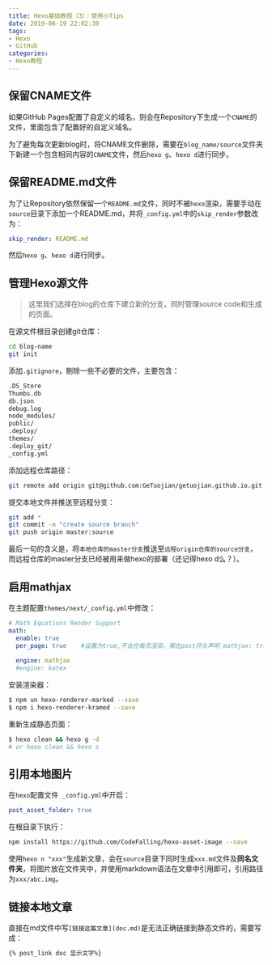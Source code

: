 ```yaml
---
title: Hexo基础教程（3）：使用小Tips
date: 2019-06-19 22:02:39
tags: 
- Hexo
- GitHub
categories: 
- Hexo教程
---
```


## 保留CNAME文件

如果GitHub Pages配置了自定义的域名，则会在Repository下生成一个`CNAME`的文件，里面包含了配置好的自定义域名。

为了避免每次更新blog时，将CNAME文件删除，需要在`blog_name/source`文件夹下新建一个包含相同内容的`CNAME`文件，然后`hexo g`、`hexo d`进行同步。

<!--more-->

## 保留README.md文件

为了让Repository依然保留一个`README.md`文件，同时不被`hexo`渲染，需要手动在`source`目录下添加一个README.md，并将`_config.yml`中的`skip_render`参数改为：

```yaml
skip_render: README.md
```

然后`hexo g`、`hexo d`进行同步。

## 管理Hexo源文件

> 这里我们选择在blog的仓库下建立新的分支，同时管理source code和生成的页面。

在源文件根目录创建git仓库：

```bash
cd blog-name
git init
```

添加`.gitignore`，剔除一些不必要的文件，主要包含：

```bash
.DS_Store
Thumbs.db
db.json
debug.log
node_modules/
public/
.deploy/
themes/
.deploy_git/
_config.yml
```

添加远程仓库路径：

```bash
git remote add origin git@github.com:GeTuojian/getuojian.github.io.git
```

提交本地文件并推送至远程分支：

```bash
git add *
git commit -m "create source branch"
git push origin master:source
```

最后一句的含义是，将`本地仓库的master分支`推送至`远程origin仓库的source分支`，而远程仓库的master分支已经被用来做hexo的部署（还记得hexo d么？）。

## 启用mathjax

在主题配置`themes/next/_config.yml`中修改：

```yaml
# Math Equations Render Support
math:
  enable: true
  per_page: true	#设置为true,不会在每页渲染，需在post开头声明 mathjax: true
  
  engine: mathjax
  #engine: katex
```

安装渲染器：

```bash
$ npm un hexo-renderer-marked --save
$ npm i hexo-renderer-kramed --save 
```

重新生成静态页面：

```bash
$ hexo clean && hexo g -d
# or hexo clean && hexo s
```

## 引用本地图片

在`hexo`配置文件` _config.yml`中开启：

```yaml
post_asset_folder: true
```

在根目录下执行：

```bash
npm install https://github.com/CodeFalling/hexo-asset-image --save
```

使用`hexo n "xxx"`生成新文章，会在`source`目录下同时生成`xxx.md`文件及**同名文件夹**，将图片放在文件夹中，并使用markdown语法在文章中引用即可，引用路径为`xxx/abc.img`。

## 链接本地文章

直接在md文件中写`[链接这篇文章](doc.md)`是无法正确链接到静态文件的，需要写成：

```markdown
{% post_link doc 显示文字%}
```